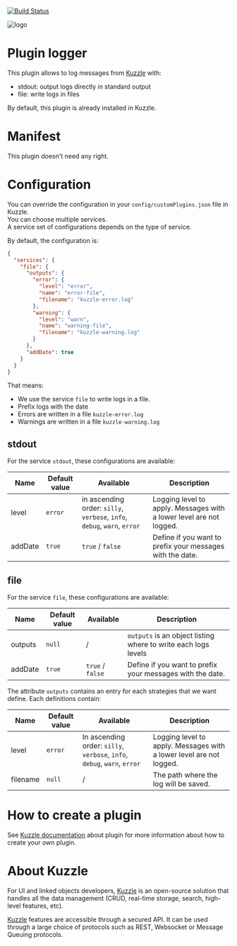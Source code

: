 [![Build Status](https://travis-ci.org/kuzzleio/kuzzle-plugin-logger.svg?branch=master)](https://travis-ci.org/kuzzleio/kuzzle-plugin-logger)

![logo](https://raw.githubusercontent.com/kuzzleio/kuzzle/master/docs/images/logo.png)

# Plugin logger

This plugin allows to log messages from [Kuzzle](https://github.com/kuzzleio/kuzzle) with:
* stdout: output logs directly in standard output
* file: write logs in files

By default, this plugin is already installed in Kuzzle.

# Manifest

This plugin doesn't need any right.

# Configuration

You can override the configuration in your `config/customPlugins.json` file in Kuzzle.  
You can choose multiple services.  
A service set of configurations depends on the type of service.

By default, the configuration is:

```json
{
  "services": {
    "file": {
      "outputs": {
        "error": {
          "level": "error",
          "name": "error-file",
          "filename": "kuzzle-error.log"
        },
        "warning": {
          "level": "warn",
          "name": "warning-file",
          "filename": "kuzzle-warning.log"
        }
      },
      "addDate": true
    }
  }
}
```

That means:
* We use the service `file` to write logs in a file.
 * Prefix logs with the date
 * Errors are written in a file `kuzzle-error.log`
 * Warnings are written in a file `kuzzle-warning.log`

## stdout

For the service `stdout`, these configurations are available:

| Name | Default value | Available | Description                 |
|------|---------------|-----------|-----------------------------|
| level | `error`   | in ascending order: `silly`, `verbose`, `info`, `debug`, `warn`, `error` | Logging level to apply. Messages with a lower level are not logged. |
| addDate | `true` | `true` / `false` | Define if you want to prefix your messages with the date. |

## file

For the service `file`, these configurations are available:

| Name | Default value | Available | Description                 |
|------|---------------|-----------|-----------------------------|
| outputs | `null` | / | `outputs` is an object listing where to write each logs levels |
| addDate | `true` | `true` / `false` | Define if you want to prefix your messages with the date. |


The attribute `outputs` contains an entry for each strategies that we want define. Each definitions contain:

| Name | Default value | Available | Description                 |
|------|---------------|-----------|-----------------------------|
| level | `error`   | In ascending order: `silly`, `verbose`, `info`, `debug`, `warn`, `error` | Logging level to apply. Messages with a lower level are not logged. |
| filename | `null` | / | The path where the log will be saved. |

# How to create a plugin

See [Kuzzle documentation](https://github.com/kuzzleio/kuzzle/blob/develop/docs/plugins.md) about plugin for more information about how to create your own plugin.

# About Kuzzle

For UI and linked objects developers, [Kuzzle](https://github.com/kuzzleio/kuzzle) is an open-source solution that handles all the data management
(CRUD, real-time storage, search, high-level features, etc).

[Kuzzle](https://github.com/kuzzleio/kuzzle) features are accessible through a secured API. It can be used through a large choice of protocols such as REST, Websocket or Message Queuing protocols.
